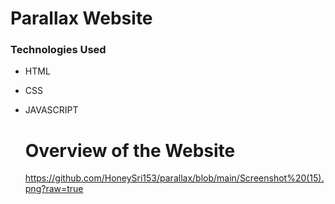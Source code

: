 # Parallax Website
### Technologies Used
- HTML
- CSS
- JAVASCRIPT

  # Overview of the Website


  https://github.com/HoneySri153/parallax/blob/main/Screenshot%20(15).png?raw=true
  

